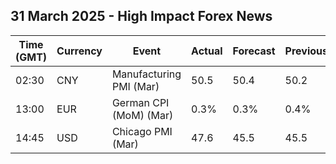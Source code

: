 ## 31 March 2025 - High Impact Forex News

| Time (GMT) | Currency | Event | Actual | Forecast | Previous |
|------|----------|-------|--------|----------|----------|
| 02:30 | CNY | Manufacturing PMI (Mar) | 50.5 | 50.4 | 50.2 |
| 13:00 | EUR | German CPI (MoM) (Mar) | 0.3% | 0.3% | 0.4% |
| 14:45 | USD | Chicago PMI (Mar) | 47.6 | 45.5 | 45.5 |
